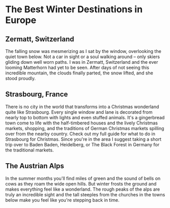 # The Best Winter Destinations in Europe

## Zermatt, Switzerland
The falling snow was mesmerizing as I sat by the window, overlooking the quiet town below. Not a car in sight or a soul walking around – only skiers gliding down well worn paths. I was in Zermatt, Switzerland and the ever looming Matterhorn had yet to be seen. After days of not seeing this incredible mountain, the clouds finally parted, the snow lifted, and she stood proudly.

## Strasbourg, France
There is no city in the world that transforms into a Christmas wonderland quite like Strasbourg. Every single window and lane is decorated from nearly top to bottom with lights and even stuffed animals.  It's a gingerbread town come to life with the half-timbered houses and the lively Christmas markets, shopping, and the traditions of German Christmas markets spilling over from the nearby country. Check out my full guide for what to do in Strasbourg for Christmas. Since you're in the area I suggest taking a short trip over to Baden Baden, Heidelberg, or The Black Forest in Germany for the traditional markets.

## The Austrian Alps
In the summer months you'll find miles of green and the sound of bells on cows as they roam the wide open hills. But winter frosts the ground and makes everything feel like a wonderland. The rough peaks of the alps are truly an incredible sight and the tall steeples from the churches in the towns below make you feel like you're stepping back in time.
